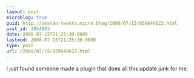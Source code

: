 ```yaml
---
layout: post
microblog: true
guid: http://vmstan-tweets.micro.blog/2008/07/15/859649623.html
post_id: 3054803
date: 2008-07-15T21:25:30-0600
lastmod: 2008-07-15T21:25:30-0600
type: post
url: /2008/07/15/859649623.html
---
```

I just found someone made a plugin that does all this update junk for me.

